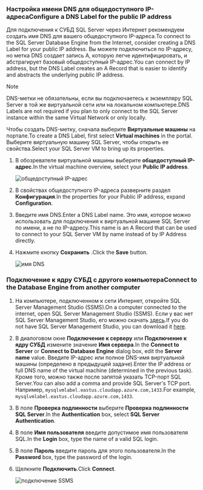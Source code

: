 ### <a name="configure-a-dns-label-for-the-public-ip-address"></a><span data-ttu-id="8fb95-101">Настройка имени DNS для общедоступного IP-адреса</span><span class="sxs-lookup"><span data-stu-id="8fb95-101">Configure a DNS Label for the public IP address</span></span>

<span data-ttu-id="8fb95-102">Для подключения к СУБД SQL Server через Интернет рекомендуем создать имя DNS для вашего общедоступного IP-адреса.</span><span class="sxs-lookup"><span data-stu-id="8fb95-102">To connect to the SQL Server Database Engine from the Internet, consider creating a DNS Label for your public IP address.</span></span> <span data-ttu-id="8fb95-103">Вы можете подключиться по IP-адресу, но метка DNS создает запись А, которую легче идентифицировать, и абстрагирует базовый общедоступный IP-адрес.</span><span class="sxs-lookup"><span data-stu-id="8fb95-103">You can connect by IP address, but the DNS Label creates an A Record that is easier to identify and abstracts the underlying public IP address.</span></span>

> [!NOTE]
> <span data-ttu-id="8fb95-104">DNS-метки не обязательны, если вы подключаетесь к экземпляру SQL Server в той же виртуальной сети или на локальном компьютере.</span><span class="sxs-lookup"><span data-stu-id="8fb95-104">DNS Labels are not required if you plan to only connect to the SQL Server instance within the same Virtual Network or only locally.</span></span>

<span data-ttu-id="8fb95-105">Чтобы создать DNS-метку, сначала выберите **Виртуальные машины** на портале.</span><span class="sxs-lookup"><span data-stu-id="8fb95-105">To create a DNS Label, first select **Virtual machines** in the portal.</span></span> <span data-ttu-id="8fb95-106">Выберите виртуальную машину SQL Server, чтобы открыть ее свойства.</span><span class="sxs-lookup"><span data-stu-id="8fb95-106">Select your SQL Server VM to bring up its properties.</span></span>

1. <span data-ttu-id="8fb95-107">В обозревателе виртуальной машины выберите **общедоступный IP-адрес**.</span><span class="sxs-lookup"><span data-stu-id="8fb95-107">In the virtual machine overview, select your **Public IP address**.</span></span>

    ![общедоступный IP-адрес](./media/virtual-machines-sql-server-connection-steps/rm-public-ip-address.png)

1. <span data-ttu-id="8fb95-109">В свойствах общедоступного IP-адреса разверните раздел **Конфигурация**.</span><span class="sxs-lookup"><span data-stu-id="8fb95-109">In the properties for your Public IP address, expand **Configuration**.</span></span>

1. <span data-ttu-id="8fb95-110">Введите имя DNS.</span><span class="sxs-lookup"><span data-stu-id="8fb95-110">Enter a DNS Label name.</span></span> <span data-ttu-id="8fb95-111">Это имя, которое можно использовать для подключения к виртуальной машине SQL Server по имени, а не по IP-адресу.</span><span class="sxs-lookup"><span data-stu-id="8fb95-111">This name is an A Record that can be used to connect to your SQL Server VM by name instead of by IP Address directly.</span></span>

1. <span data-ttu-id="8fb95-112">Нажмите кнопку **Сохранить** .</span><span class="sxs-lookup"><span data-stu-id="8fb95-112">Click the **Save** button.</span></span>

    ![имя DNS](./media/virtual-machines-sql-server-connection-steps/rm-dns-label.png)

### <a name="connect-to-the-database-engine-from-another-computer"></a><span data-ttu-id="8fb95-114">Подключение к ядру СУБД с другого компьютера</span><span class="sxs-lookup"><span data-stu-id="8fb95-114">Connect to the Database Engine from another computer</span></span>

1. <span data-ttu-id="8fb95-115">На компьютере, подключенном к сети Интернет, откройте SQL Server Management Studio (SSMS).</span><span class="sxs-lookup"><span data-stu-id="8fb95-115">On a computer connected to the internet, open SQL Server Management Studio (SSMS).</span></span> <span data-ttu-id="8fb95-116">Если у вас нет SQL Server Management Studio, его можно скачать [здесь](https://docs.microsoft.com/sql/ssms/download-sql-server-management-studio-ssms).</span><span class="sxs-lookup"><span data-stu-id="8fb95-116">If you do not have SQL Server Management Studio, you can download it [here](https://docs.microsoft.com/sql/ssms/download-sql-server-management-studio-ssms).</span></span>

1. <span data-ttu-id="8fb95-117">В диалоговом окне **Подключение к серверу** или **Подключение к ядру СУБД** измените значение **Имя сервера**.</span><span class="sxs-lookup"><span data-stu-id="8fb95-117">In the **Connect to Server** or **Connect to Database Engine** dialog box, edit the **Server name** value.</span></span> <span data-ttu-id="8fb95-118">Введите IP-адрес или полное DNS-имя виртуальной машины (определено в предыдущей задаче).</span><span class="sxs-lookup"><span data-stu-id="8fb95-118">Enter the IP address or full DNS name of the virtual machine (determined in the previous task).</span></span> <span data-ttu-id="8fb95-119">Кроме того, можно также после запятой указать TCP-порт SQL Server.</span><span class="sxs-lookup"><span data-stu-id="8fb95-119">You can also add a comma and provide SQL Server's TCP port.</span></span> <span data-ttu-id="8fb95-120">Например, `mysqlvmlabel.eastus.cloudapp.azure.com,1433`.</span><span class="sxs-lookup"><span data-stu-id="8fb95-120">For example, `mysqlvmlabel.eastus.cloudapp.azure.com,1433`.</span></span>

1. <span data-ttu-id="8fb95-121">В поле **Проверка подлинности** выберите **Проверка подлинности SQL Server**.</span><span class="sxs-lookup"><span data-stu-id="8fb95-121">In the **Authentication** box, select **SQL Server Authentication**.</span></span>

1. <span data-ttu-id="8fb95-122">В поле **Имя пользователя** введите допустимое имя пользователя SQL.</span><span class="sxs-lookup"><span data-stu-id="8fb95-122">In the **Login** box, type the name of a valid SQL login.</span></span>

1. <span data-ttu-id="8fb95-123">В поле **Пароль** введите пароль для этого пользователя.</span><span class="sxs-lookup"><span data-stu-id="8fb95-123">In the **Password** box, type the password of the login.</span></span>

1. <span data-ttu-id="8fb95-124">Щелкните **Подключить**.</span><span class="sxs-lookup"><span data-stu-id="8fb95-124">Click **Connect**.</span></span>

    ![подключение SSMS](./media/virtual-machines-sql-server-connection-steps/rm-ssms-connect.png)